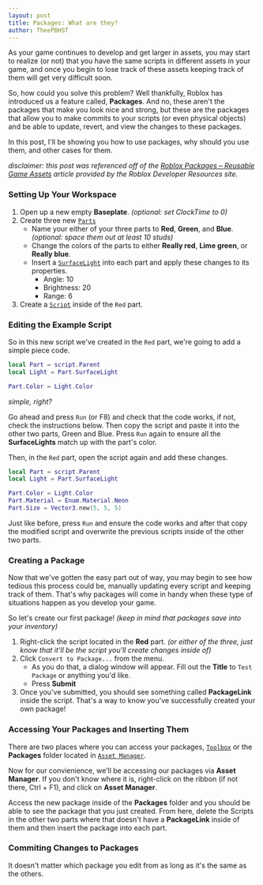 ```yaml
---
layout: post
title: Packages: What are they?
author: TheePBHST
---
```


As your game continues to develop and get larger in assets, you may start to realize (or not) that you have the same scripts in different assets in your game, and once you begin to lose track of these assets keeping track of them will get very difficult soon.

So, how could you solve this problem? Well thankfully, Roblox has introduced us a feature called, **Packages**. And no, these aren't the packages that make you look nice and strong, but these are the packages that allow you to make commits to your scripts (or even physical objects) and be able to update, revert, and view the changes to these packages.

In this post, I'll be showing you how to use packages, why should you use them, and other cases for them.

*disclaimer: this post was referenced off of the [Roblox Packages – Reusable Game Assets](https://developer.roblox.com/en-us/articles/roblox-packages) article provided by the Roblox Developer Resources site.*

### Setting Up Your Workspace
1. Open up a new empty **Baseplate**. *(optional: set ClockTime to 0)*
2. Create three new [`Parts`](https://developer.roblox.com/en-us/api-reference/class/Part)
    - Name your either of your three parts to **Red**, **Green**, and **Blue**. *(optional: space them out at least 10 studs)*
    - Change the colors of the parts to either **Really red**,  **Lime green**, or **Really blue**.
    - Insert a [`SurfaceLight`](https://developer.roblox.com/en-us/api-reference/class/SurfaceLight) into each part and apply these changes to its properties.
        - Angle: 10
        - Brightness: 20
        - Range: 6
3. Create a [`Script`](https://developer.roblox.com/en-us/api-reference/class/Script) inside of the `Red` part.

### Editing the Example Script
So in this new script we've created in the `Red` part, we're going to add a simple piece code.

```lua
local Part = script.Parent
local Light = Part.SurfaceLight

Part.Color = Light.Color
```
*simple, right?*

Go ahead and press `Run` (or F8) and check that the code works, if not, check the instructions below. Then copy the script and paste it into the other two parts, Green and Blue. Press `Run` again to ensure all the **SurfaceLights** match up with the part's color.

Then, in the `Red` part, open the script again and add these changes.

```lua
local Part = script.Parent
local Light = Part.SurfaceLight

Part.Color = Light.Color
Part.Material = Enum.Material.Neon
Part.Size = Vector3.new(5, 5, 5)
```

Just like before, press `Run` and ensure the code works and after that copy the modified script and overwrite the previous scripts inside of the other two parts.

### Creating a Package
Now that we've gotten the easy part out of way, you may begin to see how tedious this process could be, manually updating every script and keeping track of them. That's why packages will come in handy when these type of situations happen as you develop your game.

So let's create our first package! *(keep in mind that packages save into your inventory)*
1. Right-click the script located in the **Red** part. *(or either of the three, just know that it'll be the script you'll create changes inside of)*
2. Click `Convert to Package...` from the menu.
    - As you do that, a dialog window will appear. Fill out the **Title** to `Test Package` or anything you'd like.
    - Press **Submit**
3. Once you've submitted, you should see something called **PackageLink** inside the script. That's a way to know you've successfully created your own package!

### Accessing Your Packages and Inserting Them
There are two places where you can access your packages, [`Toolbox`](https://developer.roblox.com/en-us/resources/studio/Toolbox) or the **Packages** folder located in [`Asset Manager`](https://developer.roblox.com/en-us/resources/studio/Asset-Manager).

Now for our convienience, we'll be accessing our packages via **Asset Manager**. If you don't know where it is, right-click on the ribbon (if not there, Ctrl + F1), and click on **Asset Manager**.

Access the new package inside of the **Packages** folder and you should be able to see the package that you just created. From here, delete the Scripts in the other two parts where that doesn't have a **PackageLink** inside of them and then insert the package into each part.

### Commiting Changes to Packages
It doesn't matter which package you edit from as long as it's the same as the others.
